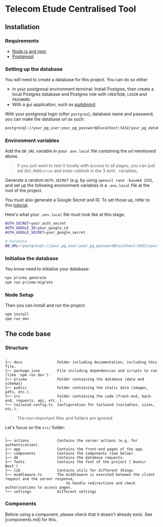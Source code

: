 # Telecom Etude Centralised Tool

## Installation

### Requirements

- [Node.js and npm](https://nodejs.org/en/download)
- [Postgresql](https://www.postgresql.org/download/)

### Setting up the database

You will need to create a database for this project. You can do so either

- in your postgresql environment terminal: Install Postgres, then create a local Postgres database and Postgres role with `CREATEDB`, `LOGIN` and `PASSWORD`.  
- With a gui application, such as [pgAdmin4](https://www.pgadmin.org/download/).

With your postgresql login (ofter `postgres`), database name and password, you can make the database url as such:

```txt
postgresql://your_pg_user:your_pg_password@localhost:5432/your_pg_database_name
```

### Environment variables

Add the `DB_URL` variable in your `.env.local` file containing the url mentioned above.

> If you just want to test it locally with access to all pages, you can just set `DEV_MODE=true` and enter rubbish in the 3 `AUTH_` variables.

Generate a random `AUTH_SECRET` (e.g. by using `openssl rand -base64 255`), and set up the following environment variables in a `.env.local` file at the root of the project.

You must also generate a Google Secret and ID. To set those up, refer to this [tutorial](https://www.youtube.com/watch?v=Rs8018RO5YQ).

Here's what your `.env.local` file must look like at this stage:

```bash
AUTH_SECRET=your_auth_secret
AUTH_GOOGLE_ID=your_google_id
AUTH_GOOGLE_SECRET=your_google_secret

# Database
DB_URL="postgresql://your_pg_user:your_pg_password@localhost:5432/your_pg_database_name?schema=public"

```

### Initialise the database

You know need to initialise your database:

```bash
npx prisma generate
npm run prisma:migrate
```

### Node Setup

Then you can install and run the project:

```bash
npm install 
npm run dev
```

## The code base

### Structure

```
.
├── docs                Folder including documentation, including this file.
├── package.json        File including dependencies and scripts to run (like `npm run dev`).
├── prisma              Folder containing the database (data and schemas)
├── public              Folder containing the static data (images, pdfs, etc.).
├── src                 Folder containing the code (front-end, back-end, requests, api, etc..).
└── tailwind.config.ts  Configuration for tailwind (variables, sizes, etc.).
```

> The non-important files and folders are ignored.

Let's focus on the `src/` folder:

```
.
├── actions             Contains the server actions (e.g. for authentication).
├── app                 Contains the front-end pages of the app.
├── components          Contains the components (see below).
├── db                  Contains the database requests.
├── fonts               Contains the font of the project (`Avenir Next`)
├── lib                 Contains utils for different things
├── middleware.ts       The middleware is executed between the client request and the server response,
                            to handle redirections and check authorisations to access pages.
└── settings            Different settings
```

### Components

Before using a component, please check that it doesn't already exist. See [components.md] for this.
